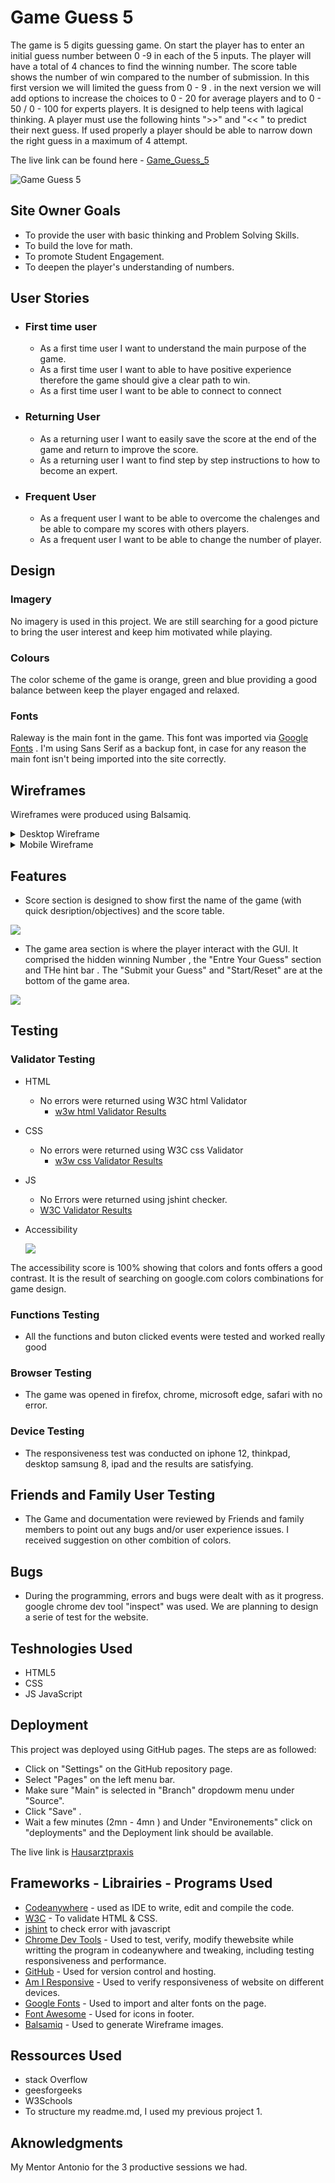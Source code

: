 # Game Guess 5 
The game is 5 digits guessing game. On start the player has to enter an initial guess number between 0 -9 in each of the 5 inputs. The player will have a total of  4 chances to find the winning number. The score table shows the number of win compared to the number of submission. In this first version we will limited the guess from 0 - 9 . in the next version we will add options to increase the choices to  0 - 20  for average players  and  to 0 - 50 / 0 - 100 for experts players. It is designed to help teens with lagical thinking. A player must use the following hints ">>" and "<< " to predict their next guess. If used properly a player should be able to narrow down the right guess in a maximum of 4 attempt.  

The live link can be found here - [Game_Guess_5](https://d9fal.github.io/Guess-Number-PPT-2-/)

![Game Guess 5](assets/docs/readme_images/am_i_responsive.png)


## Site Owner Goals
- To provide the user with basic thinking and Problem Solving Skills.
- To build the love for math. 
- To promote Student Engagement. 
- To deepen the player's understanding of numbers.

## User Stories

- ### First time user
  - As a first time user I want to understand the main purpose of the game.   
  - As a first time user I want to able to have positive experience therefore the game should give a clear path to win. 
  - As a first time user I want to be able to connect to connect 

- ### Returning User
  - As a returning user I want to easily save the score at the end of the game and return to improve the score.  
  - As a returning user I want to find step by step instructions to how to become an expert.

- ### Frequent User
  - As a frequent user I want to be able to overcome the chalenges and be able to compare my scores with others players.
  - As a frequent user I want to be able to change the number of player.


## Design

### Imagery

No imagery is used in this project. We are still searching for a good picture to bring the user interest and keep him motivated while playing.
### Colours

The color scheme of the game is orange, green and blue providing a good balance between keep the player engaged and relaxed. 

### Fonts

Raleway is the main font in the game. This font was imported via [Google Fonts](https://fonts.google.com/) . I'm using Sans Serif as a backup font, in case for any reason the main font isn't being imported into the site correctly.

## Wireframes

 Wireframes were produced using Balsamiq.

 <details>
 
 <summary>Desktop Wireframe</summary> 
 
   ![Desktop Wireframe](./assets/docs/readme_images/desktopwireframe.png)

</details>
 <details>
 
 <summary>Mobile Wireframe</summary>
 
   ![Desktop Wireframe](./assets/docs/readme_images/mobilewireframe.png)

</details>

## Features
   - Score section is designed to show first the name of the game (with quick desription/objectives) and the score table. 

![](assets/docs/readme_images/head-score-area.png)

   - The game area section is where the player interact with the GUI. It comprised the hidden winning Number , the "Entre Your Guess" section  and THe hint bar . The "Submit your Guess" and "Start/Reset" are at the bottom  of the game area.  

![](assets/docs/readme_images/game-area.png)


## Testing

### Validator Testing

* HTML
  * No errors were returned using W3C html Validator
    * [w3w html Validator Results](https://validator.w3.org/nu/#textarea)
* CSS
  * No errors were returned using W3C css Validator
    * [w3w css Validator Results](https://jigsaw.w3.org/css-validator/validator)
* JS
    * No Errors were returned using jshint checker.
    * [W3C Validator Results](https://jshint.com/)

* Accessibility
  
  ![](assets/docs/readme_images/assessibilty.png)

  
The accessibility score is 100% showing that colors and fonts offers a good contrast. It is the result of searching on google.com colors combinations for game design. 

### Functions Testing
- All the functions and buton clicked events were tested and worked really good  
### Browser Testing
- The game was opened in firefox, chrome, microsoft edge, safari with no error.

### Device Testing

- The responsiveness test was conducted on iphone 12, thinkpad, desktop samsung 8, ipad and the results are satisfying.

## Friends and Family User Testing
 - The Game and documentation were reviewed by Friends and family members to point out any bugs and/or user experience issues. I received suggestion on other combition of colors. 

## Bugs
 - During the programming, errors and bugs were dealt with as it progress. google chrome dev tool "inspect" was used. We are planning to design a serie of test for the website. 

## Teshnologies Used
- HTML5
- CSS
- JS JavaScript

## Deployment

This project was deployed using GitHub pages. The steps are as followed:

* Click on "Settings" on the GitHub repository page.
* Select "Pages" on the left menu bar.
* Make sure "Main" is selected in "Branch" dropdowm menu under "Source". 
* Click "Save" .
* Wait a few minutes (2mn - 4mn ) and Under "Environements" click on "deployments" and the Deployment link should be available. 

The live link is [Hausarztpraxis](https://d9fal.github.io/Guess-Number-PPT-2-/)

## Frameworks - Librairies - Programs Used


- [Codeanywhere](https://codeanywhere.com/) - used as IDE to write, edit and compile the code.
- [W3C](https://validator.w3.org/) - To validate HTML & CSS.
- [jshint](https://jshint.com/) to check error with javascript
- [Chrome Dev Tools](https://developer.chrome.com/docs/devtools) - Used to test, verify, modify thewebsite while writting the program in codeanywhere   and tweaking,   including testing responsiveness and performance.
- [GitHub](https://github.com/) - Used for version control and hosting.
- [Am I Responsive](https://amiresponsive.co.uk/) - Used to verify responsiveness of website on different devices.
- [Google Fonts](https://fonts.google.com/) - Used to import and alter fonts on the page.
- [Font Awesome](https://fontawesome.com/) - Used for icons in footer.
- [Balsamiq](https://balsamiq.com/) - Used to generate Wireframe images.



## Ressources Used
- stack Overflow
- geesforgeeks
- W3Schools
- To structure my readme.md, I used my previous project 1. 

## Aknowledgments

My Mentor Antonio for the 3 productive sessions we had. 